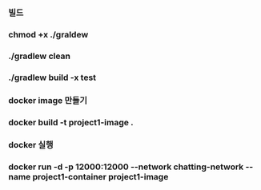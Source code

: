 ### 빌드
### chmod +x ./graldew
### ./gradlew clean
### ./gradlew build -x test
### docker image 만들기
### docker build -t project1-image .
### docker 실행
### docker run -d -p 12000:12000 --network chatting-network --name project1-container project1-image